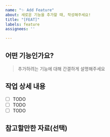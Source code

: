 ```yaml
---
name: "✨ Add Feature"
about: 새로운 기능을 추가할 때, 작성해주세요!
title: "[FEAT]"
labels: feature
assignees: ''

---
```


## 어떤 기능인가요?

> 추가하려는 기능에 대해 간결하게 설명해주세요

## 작업 상세 내용

- [ ] TODO
- [ ] TODO
- [ ] TODO

## 참고할만한 자료(선택)
